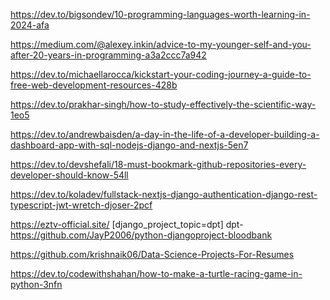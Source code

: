 https://dev.to/bigsondev/10-programming-languages-worth-learning-in-2024-afa

https://medium.com/@alexey.inkin/advice-to-my-younger-self-and-you-after-20-years-in-programming-a3a2ccc7a942

https://dev.to/michaellarocca/kickstart-your-coding-journey-a-guide-to-free-web-development-resources-428b

https://dev.to/prakhar-singh/how-to-study-effectively-the-scientific-way-1eo5

https://dev.to/andrewbaisden/a-day-in-the-life-of-a-developer-building-a-dashboard-app-with-sql-nodejs-django-and-nextjs-5en7

https://dev.to/devshefali/18-must-bookmark-github-repositories-every-developer-should-know-54ll

https://dev.to/koladev/fullstack-nextjs-django-authentication-django-rest-typescript-jwt-wretch-djoser-2pcf

https://eztv-official.site/
[django_project_topic=dpt]
dpt-https://github.com/JayP2006/python-djangoproject-bloodbank

https://github.com/krishnaik06/Data-Science-Projects-For-Resumes

https://dev.to/codewithshahan/how-to-make-a-turtle-racing-game-in-python-3nfn
